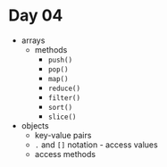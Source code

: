 # Day 04

- arrays
  - methods
    - `push()`
    - `pop()`
    - `map()`
    - `reduce()`
    - `filter()`
    - `sort()`
    - `slice()`
- objects
  - key-value pairs
  - `.` and `[]` notation - access values
  - access methods
